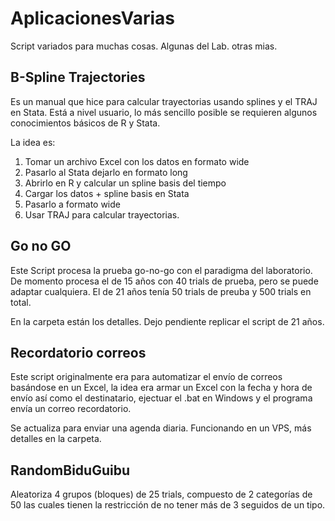 # AplicacionesVarias
Script variados para muchas cosas. Algunas del Lab. otras mias. 

## B-Spline Trajectories
Es un manual que hice para calcular trayectorias usando splines y el TRAJ en Stata. Está a nivel usuario, lo más sencillo posible se requieren algunos conocimientos básicos de R y Stata.

La idea es:
1. Tomar un archivo Excel con los datos en formato wide
2. Pasarlo al Stata dejarlo en formato long
3. Abrirlo en R y calcular un spline basis del tiempo
4. Cargar los datos + spline basis en Stata
5. Pasarlo a formato wide
6. Usar TRAJ para calcular trayectorias.



## Go no GO

Este Script procesa la prueba go-no-go con el paradigma del laboratorio. De momento procesa el de 15 años con 40 trials de prueba, pero se puede adaptar cualquiera. El de 21 años tenía 50 trials de preuba y 500 trials en total.

En la carpeta están los detalles. Dejo pendiente replicar el script de 21 años.



## Recordatorio correos

Este script originalmente era para automatizar el envío de correos basándose en un Excel, la idea era armar un Excel con la fecha y hora de envío así como el destinatario, ejectuar el .bat en Windows y el programa envía un correo recordatorio.

Se actualiza para enviar una agenda diaria. Funcionando en un VPS, más detalles en la carpeta.



## RandomBiduGuibu

Aleatoriza 4 grupos (bloques) de 25 trials, compuesto de 2 categorías de 50 las cuales tienen la restricción de no tener más de 3 seguidos de un tipo.